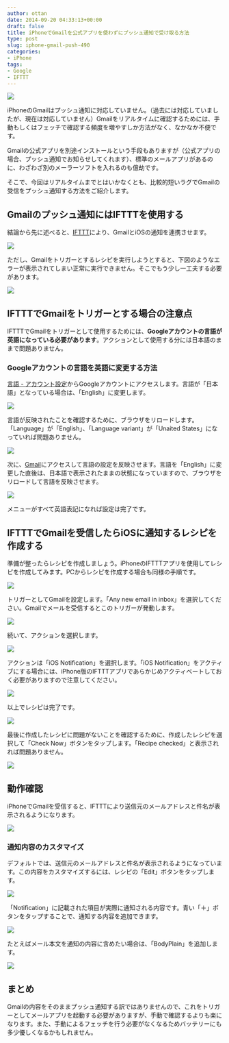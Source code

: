 ```yaml
---
author: ottan
date: 2014-09-20 04:33:13+00:00
draft: false
title: iPhoneでGmailを公式アプリを使わずにプッシュ通知で受け取る方法
type: post
slug: iphone-gmail-push-490
categories:
- iPhone
tags:
- Google
- IFTTT
---
```


![](/uploads/2014/09/140919-541c5aaf771fe.png)






iPhoneのGmailはプッシュ通知に対応していません。（過去には対応していましたが、現在は対応していません）Gmailをリアルタイムに確認するためには、手動もしくはフェッチで確認する頻度を増やすしか方法がなく、なかなか不便です。





Gmailの公式アプリを別途インストールという手段もありますが（公式アプリの場合、プッシュ通知でお知らせしてくれます）、標準のメールアプリがあるのに、わざわざ別のメーラーソフトを入れるのも億劫です。





そこで、今回はリアルタイムまでとはいかなくとも、比較的短いラグでGmailの受信をプッシュ通知する方法をご紹介します。





## Gmailのプッシュ通知にはIFTTTを使用する





結論から先に述べると、[IFTTT](https://ifttt.com/)により、GmailとiOSの通知を連携させます。





![](/uploads/2014/09/140919-541c5aabd8c50.png)






ただし、Gmailをトリガーとするレシピを実行しようとすると、下図のようなエラーが表示されてしまい正常に実行できません。そこでもう少し一工夫する必要があります。





![](/uploads/2014/09/140920-541cd5e88d551.png)





### 





## IFTTTでGmailをトリガーとする場合の注意点





IFTTTでGmailをトリガーとして使用するためには、**Googleアカウントの言語が英語になっている必要があります**。アクションとして使用する分には日本語のままで問題ありません。





### Googleアカウントの言語を英語に変更する方法





[言語 - アカウント設定](https://myaccount.google.com/preferences#localization)からGoogleアカウントにアクセスします。言語が「日本語」となっている場合は、「English」に変更します。





![](/uploads/2014/09/140919-541c58688f70a.png)






言語が反映されたことを確認するために、ブラウザをリロードします。「Language」が「English」、「Language variant」が「Unaited States」になっていれば問題ありません。





![](/uploads/2014/09/140919-541c586c2fbfb.png)







次に、[Gmail](https://mail.google.com/mail/)にアクセスして言語の設定を反映させます。言語を「English」に変更した直後は、日本語で表示されたままの状態になっていますので、ブラウザをリロードして言語を反映させます。





![](/uploads/2014/09/140919-541c586da2413.png)






メニューがすべて英語表記になれば設定は完了です。





## IFTTTでGmailを受信したらiOSに通知するレシピを作成する





準備が整ったらレシピを作成しましょう。iPhoneのIFTTTアプリを使用してレシピを作成してみます。PCからレシピを作成する場合も同様の手順です。





![](/uploads/2014/09/140919-541c59a58010e.png)






トリガーとしてGmailを設定します。「Any new email in inbox」を選択してください。Gmailでメールを受信するとこのトリガーが発動します。





![](/uploads/2014/09/140919-541c59a8e2771.png)






続いて、アクションを選択します。





![](/uploads/2014/09/140919-541c59ab240ad.png)






アクションは「iOS Notification」を選択します。「iOS Notification」をアクティブにする場合には、iPhone版のIFTTTアプリであらかじめアクティベートしておく必要がありますので注意してください。





![](/uploads/2014/09/140919-541c59acce751.png)






以上でレシピは完了です。





![](/uploads/2014/09/140919-541c59aed9b1b.png)






最後に作成したレシピに問題がないことを確認するために、作成したレシピを選択して「Check Now」ボタンをタップします。「Recipe checked」と表示されれば問題ありません。





![](/uploads/2014/09/140920-541cd5eb6b67c.png)






## 動作確認





iPhoneでGmailを受信すると、IFTTTにより送信元のメールアドレスと件名が表示されるようになります。





![](/uploads/2014/09/140919-541c587631f99.png)






### 通知内容のカスタマイズ





デフォルトでは、送信元のメールアドレスと件名が表示されるようになっています。この内容をカスタマイズするには、レシピの「Edit」ボタンをタップします。





![](/uploads/2014/09/140920-541d038bde968.png)






「Notification」に記載された項目が実際に通知される内容です。青い「＋」ボタンをタップすることで、通知する内容を追加できます。





![](/uploads/2014/09/140920-541d038ee56ef.png)






たとえばメール本文を通知の内容に含めたい場合は、「BodyPlain」を追加します。





![](/uploads/2014/09/140920-541d03917178c.png)






## まとめ





Gmailの内容をそのままプッシュ通知する訳ではありませんので、これをトリガーとしてメールアプリを起動する必要がありますが、手動で確認するよりも楽になります。また、手動によるフェッチを行う必要がなくなるためバッテリーにも多少優しくなるかもしれません。
